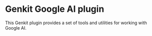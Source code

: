 # Genkit Google AI plugin

This Genkit plugin provides a set of tools and utilities for working with
Google AI.
